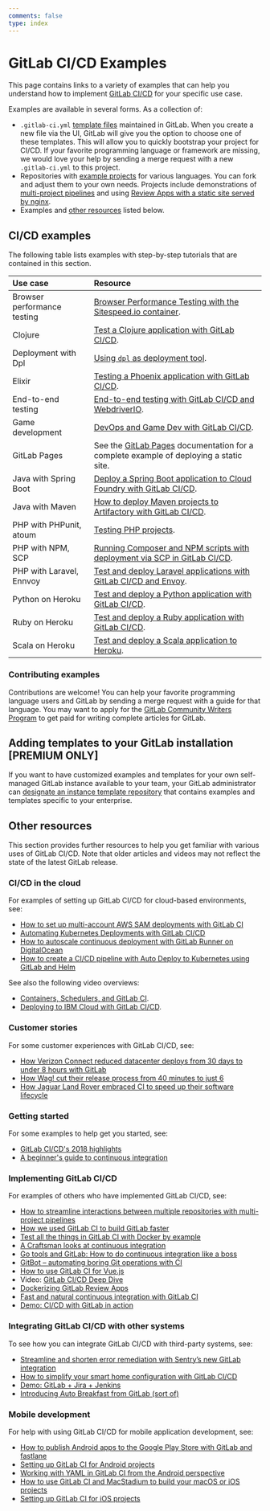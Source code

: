 ```yaml
---
comments: false
type: index
---
```


# GitLab CI/CD Examples

This page contains links to a variety of examples that can help you understand how to
implement [GitLab CI/CD](../README.md) for your specific use case.

Examples are available in several forms. As a collection of:

- `.gitlab-ci.yml` [template files](https://gitlab.com/gitlab-org/gitlab-ce/tree/master/lib/gitlab/ci/templates) maintained in GitLab. When you create a new file via the UI,
  GitLab will give you the option to choose one of these templates. This will allow you to quickly bootstrap your project for CI/CD.
  If your favorite programming language or framework are missing, we would love your help by sending a merge request with a new `.gitlab-ci.yml` to this project.
- Repositories with [example projects](https://gitlab.com/gitlab-examples) for various languages. You can fork and adjust them to your own needs. Projects include demonstrations of [multi-project pipelines](https://gitlab.com/gitlab-examples/multi-project-pipelines) and using [Review Apps with a static site served by nginx](https://gitlab.com/gitlab-examples/review-apps-nginx/).
- Examples and [other resources](#other-resources) listed below.

## CI/CD examples

The following table lists examples with step-by-step tutorials that are contained in this section.

| Use case                    | Resource                                                                                                                   |
|:----------------------------|:---------------------------------------------------------------------------------------------------------------------------|
| Browser performance testing | [Browser Performance Testing with the Sitespeed.io container](browser_performance.md).                                     |
| Clojure                     | [Test a Clojure application with GitLab CI/CD](test-clojure-application.md).                                               |
| Deployment with Dpl         | [Using `dpl` as deployment tool](deployment/README.md).                                                                    |
| Elixir                      | [Testing a Phoenix application with GitLab CI/CD](test_phoenix_app_with_gitlab_ci_cd/index.md).                            |
| End-to-end testing          | [End-to-end testing with GitLab CI/CD and WebdriverIO](end_to_end_testing_webdriverio/index.md).                           |
| Game development            | [DevOps and Game Dev with GitLab CI/CD](devops_and_game_dev_with_gitlab_ci_cd/index.md).                                   |
| GitLab Pages                | See the [GitLab Pages](../../user/project/pages/index.md) documentation for a complete example of deploying a static site. |
| Java with Spring Boot       | [Deploy a Spring Boot application to Cloud Foundry with GitLab CI/CD](deploy_spring_boot_to_cloud_foundry/index.md).       |
| Java with Maven             | [How to deploy Maven projects to Artifactory with GitLab CI/CD](artifactory_and_gitlab/index.md).                          |
| PHP with PHPunit, atoum     | [Testing PHP projects](php.md).                                                                                            |
| PHP with NPM, SCP           | [Running Composer and NPM scripts with deployment via SCP in GitLab CI/CD](deployment/composer-npm-deploy.md).             |
| PHP with Laravel, Ennvoy    | [Test and deploy Laravel applications with GitLab CI/CD and Envoy](laravel_with_gitlab_and_envoy/index.md).                |
| Python on Heroku            | [Test and deploy a Python application with GitLab CI/CD](test-and-deploy-python-application-to-heroku.md).                 |
| Ruby on Heroku              | [Test and deploy a Ruby application with GitLab CI/CD](test-and-deploy-ruby-application-to-heroku.md).                     |
| Scala on Heroku             | [Test and deploy a Scala application to Heroku](test-scala-application.md).                                                |

### Contributing examples

Contributions are welcome! You can help your favorite programming
language users and GitLab by sending a merge request with a guide for that language.
You may want to apply for the [GitLab Community Writers Program](https://about.gitlab.com/community-writers/)
to get paid for writing complete articles for GitLab.

## Adding templates to your GitLab installation **[PREMIUM ONLY]**

If you want to have customized examples and templates for your own self-managed GitLab instance available to your team, your GitLab administrator can [designate an instance template repository](https://docs.gitlab.com/ee/user/admin_area/settings/instance_template_repository.html) that contains examples and templates specific to your enterprise.

## Other resources

This section provides further resources to help you get familiar with various uses of GitLab CI/CD.
Note that older articles and videos may not reflect the state of the latest GitLab release.

### CI/CD in the cloud

For examples of setting up GitLab CI/CD for cloud-based environments, see:

- [How to set up multi-account AWS SAM deployments with GitLab CI](https://about.gitlab.com/2019/02/04/multi-account-aws-sam-deployments-with-gitlab-ci/)
- [Automating Kubernetes Deployments with GitLab CI/CD](https://www.youtube.com/watch?v=wEDRfAz6_Uw)
- [How to autoscale continuous deployment with GitLab Runner on DigitalOcean](https://about.gitlab.com/2018/06/19/autoscale-continuous-deployment-gitlab-runner-digital-ocean/)
- [How to create a CI/CD pipeline with Auto Deploy to Kubernetes using GitLab and Helm](https://about.gitlab.com/2017/09/21/how-to-create-ci-cd-pipeline-with-autodeploy-to-kubernetes-using-gitlab-and-helm/)

<i class="fa fa-youtube-play youtube" aria-hidden="true"></i>
See also the following video overviews:

- [Containers, Schedulers, and GitLab CI](https://www.youtube.com/watch?v=d-9awBxEbvQ).
- [Deploying to IBM Cloud with GitLab CI/CD](https://www.youtube.com/watch?v=6ZF4vgKMd-g).

### Customer stories

For some customer experiences with GitLab CI/CD, see:

- [How Verizon Connect reduced datacenter deploys from 30 days to under 8 hours with GitLab](https://about.gitlab.com/2019/02/14/verizon-customer-story/)
- [How Wag! cut their release process from 40 minutes to just 6](https://about.gitlab.com/2019/01/16/wag-labs-blog-post/)
- [How Jaguar Land Rover embraced CI to speed up their software lifecycle](https://about.gitlab.com/2018/07/23/chris-hill-devops-enterprise-summit-talk/)

### Getting started

For some examples to help get you started, see:

- [GitLab CI/CD's 2018 highlights](https://about.gitlab.com/2019/01/21/gitlab-ci-cd-features-improvements/)
- [A beginner's guide to continuous integration](https://about.gitlab.com/2018/01/22/a-beginners-guide-to-continuous-integration/)

### Implementing GitLab CI/CD

For examples of others who have implemented GitLab CI/CD, see:

- [How to streamline interactions between multiple repositories with multi-project pipelines](https://about.gitlab.com/2018/10/31/use-multiproject-pipelines-with-gitlab-cicd/)
- [How we used GitLab CI to build GitLab faster](https://about.gitlab.com/2018/05/02/using-gitlab-ci-to-build-gitlab-faster/)
- [Test all the things in GitLab CI with Docker by example](https://about.gitlab.com/2018/02/05/test-all-the-things-gitlab-ci-docker-examples/)
- [A Craftsman looks at continuous integration](https://about.gitlab.com/2018/01/17/craftsman-looks-at-continuous-integration/)
- [Go tools and GitLab: How to do continuous integration like a boss](https://about.gitlab.com/2017/11/27/go-tools-and-gitlab-how-to-do-continuous-integration-like-a-boss/)
- [GitBot – automating boring Git operations with CI](https://about.gitlab.com/2017/11/02/automating-boring-git-operations-gitlab-ci/)
- [How to use GitLab CI for Vue.js](https://about.gitlab.com/2017/09/12/vuejs-app-gitlab/)
- Video: [GitLab CI/CD Deep Dive](https://youtu.be/pBe4t1CD8Fc?t=195)
- [Dockerizing GitLab Review Apps](https://about.gitlab.com/2017/07/11/dockerizing-review-apps/)
- [Fast and natural continuous integration with GitLab CI](https://about.gitlab.com/2017/05/22/fast-and-natural-continuous-integration-with-gitlab-ci/)
- [Demo: CI/CD with GitLab in action](https://about.gitlab.com/2017/03/13/ci-cd-demo/)

### Integrating GitLab CI/CD with other systems

To see how you can integrate GitLab CI/CD with third-party systems, see:

- [Streamline and shorten error remediation with Sentry’s new GitLab integration](https://about.gitlab.com/2019/01/25/sentry-integration-blog-post/)
- [How to simplify your smart home configuration with GitLab CI/CD](https://about.gitlab.com/2018/08/02/using-the-gitlab-ci-slash-cd-for-smart-home-configuration-management/)
- [Demo: GitLab + Jira + Jenkins](https://about.gitlab.com/2018/07/30/gitlab-workflow-with-jira-jenkins/)
- [Introducing Auto Breakfast from GitLab (sort of)](https://about.gitlab.com/2018/06/29/introducing-auto-breakfast-from-gitlab/)

### Mobile development

For help with using GitLab CI/CD for mobile application development, see:

- [How to publish Android apps to the Google Play Store with GitLab and fastlane](https://about.gitlab.com/2019/01/28/android-publishing-with-gitlab-and-fastlane/)
- [Setting up GitLab CI for Android projects](https://about.gitlab.com/2018/10/24/setting-up-gitlab-ci-for-android-projects/)
- [Working with YAML in GitLab CI from the Android perspective](https://about.gitlab.com/2017/11/20/working-with-yaml-gitlab-ci-android/)
- [How to use GitLab CI and MacStadium to build your macOS or iOS projects](https://about.gitlab.com/2017/05/15/how-to-use-macstadium-and-gitlab-ci-to-build-your-macos-or-ios-projects/)
- [Setting up GitLab CI for iOS projects](https://about.gitlab.com/2016/03/10/setting-up-gitlab-ci-for-ios-projects/)

